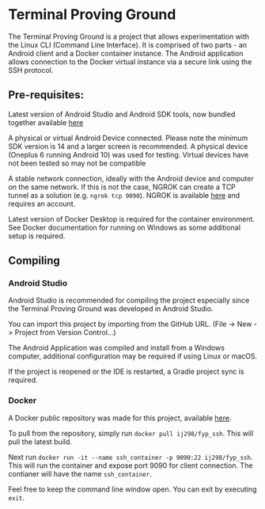 # Terminal Proving Ground

The Terminal Proving Ground is a project that allows experimentation with the Linux CLI (Command Line Interface). It is comprised of two parts - an Android client and a Docker container instance. The Android application allows connection to the Docker virtual instance via a secure link using the SSH protocol. 

## Pre-requisites:

Latest version of Android Studio and Android SDK tools, now bundled together available [here](https://developer.android.com/studio)

A physical or virtual Android Device connected. Please note the minimum SDK version is 14 and a larger screen is recommended. A physical device (Oneplus 6 running Android 10) was used for testing. Virtual devices have not been tested so may not be compatible

A stable network connection, ideally with the Android device and computer on the same network. If this is not the case, NGROK can create a TCP tunnel as a solution (e.g. `ngrok tcp 9090`). NGROK is available [here](https://ngrok.com/download) and requires an account.

Latest version of Docker Desktop is required for the container environment. See Docker documentation for running on Windows as some additional setup is required.

## Compiling

### Android Studio

Android Studio is recommended for compiling the project especially since the Terminal Proving Ground was developed in Android Studio.

You can import this project by importing from the GitHub URL. (File -> New -> Project from Version Control...)

The Android Application was compiled and install from a Windows computer, additional configuration may be required if using Linux or macOS.

If the project is reopened or the IDE is restarted, a Gradle project sync is required.

### Docker

A Docker public repository was made for this project, available [here](https://hub.docker.com/r/ij298/fyp_ssh).

To pull from the repository, simply run `docker pull ij298/fyp_ssh`. This will pull the latest build.

Next run `docker run -it --name ssh_container -p 9090:22 ij298/fyp_ssh`. This will run the container and expose port 9090 for client connection. The contianer will have the name `ssh_container`.

Feel free to keep the command line window open. You can exit by executing `exit`.
